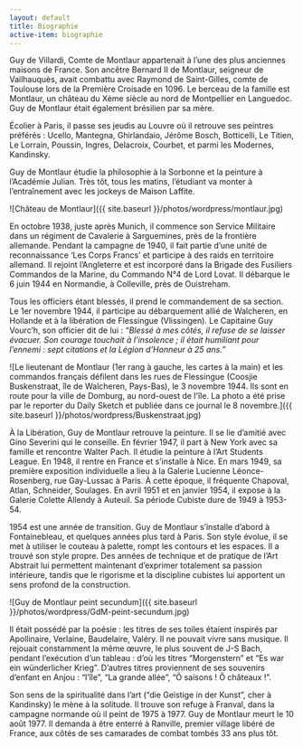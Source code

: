 ```yaml
---
layout: default
title: Biographie
active-item: biographie
---
```

<!-- Ne pas supprimer la balise -->

<div class="printy">

Guy de Villardi, Comte de Montlaur appartenait à l’une des plus anciennes maisons de France. Son ancêtre Bernard II de Montlaur, seigneur de Vailhauquès, avait combattu avec Raymond de Saint-Gilles, comte de Toulouse lors de la Première Croisade en 1096. Le berceau de la famille est Montlaur, un château du Xème siècle au nord de Montpellier en Languedoc. Guy de Montlaur était également brésilien par sa mère.

Écolier à Paris, il passe ses jeudis au Louvre où il retrouve ses peintres préférés&nbsp;: Ucello, Mantegna, Ghirlandaio, Jérôme Bosch, Botticelli, Le Titien, Le Lorrain, Poussin, Ingres, Delacroix, Courbet, et parmi les Modernes, Kandinsky.

Guy de Montlaur étudie la philosophie à la Sorbonne et la peinture à l’Académie Julian. Très tôt, tous les matins, l’étudiant va monter à l’entraînement avec les jockeys de Maison Laffite.

<!-- Ne pas supprimer la balise -->

</div>

![Château de Montlaur]({{ site.baseurl }}/photos/wordpress/montlaur.jpg)

<!-- Ne pas supprimer la balise -->

<div class="printy">

En octobre 1938, juste après Munich, il commence son Service Militaire dans un régiment de Cavalerie à Sarguemines, près de la frontière allemande. Pendant la campagne de 1940, il fait partie d’une unité de reconnaissance ‘Les Corps Francs’ et participe à des raids en territoire allemand. Il rejoint l’Angleterre et est incorporé dans la Brigade des Fusiliers Commandos de la Marine, du Commando N°4 de Lord Lovat. Il débarque le 6 juin 1944 en Normandie, à Colleville, près de Ouistreham.

Tous les officiers étant blessés, il prend le commandement de sa section. Le 1er novembre 1944, il participe au débarquement allié de Walcheren, en Hollande et à la libération de Flessingue (Vlissingen). Le Capitaine Guy Vourc’h, son officier dit de lui&nbsp;: *“Blessé à mes côtés, il refuse de se laisser évacuer. Son courage touchait à l’insolence&nbsp;; il était humiliant pour l’ennemi&nbsp;: sept citations et la Légion d’Honneur à 25&nbsp;ans.”*

<!-- Ne pas supprimer la balise -->

</div>

![Le lieutenant de Montlaur (1er rang à gauche, les cartes à la main) et les commandos français défilent dans les rues de Flessingue (Coosjie Buskenstraat, île de Walcheren, Pays-Bas), le 3 novembre 1944. Ils sont en route pour la ville de Domburg, au nord-ouest de l'île. La photo a été prise par le reporter du Daily Sketch et publiée dans ce journal le 8 novembre.]({{ site.baseurl }}/photos/wordpress/Buskenstraat.jpg)

<!-- Ne pas supprimer la balise -->

<div class="printy">

À la Libération, Guy de Montlaur retrouve la peinture. Il se lie d’amitié avec Gino Severini qui le conseille. En février 1947, il part à New York avec sa famille et rencontre Walter Pach. Il étudie la peinture à l’Art Students League. En 1948, il rentre en France et s’installe à Nice. En mars 1949, sa première exposition individuelle a lieu à la Galerie Lucienne Léonce-Rosenberg, rue Gay-Lussac à Paris. À cette époque, il fréquente Chapoval, Atlan, Schneider, Soulages. En avril 1951 et en janvier 1954, il expose à la Galerie Colette Allendy à Auteuil. Sa période Cubiste dure de 1949 à 1953-54.

1954 est une année de transition. Guy de Montlaur s’installe d’abord à Fontainebleau, et quelques années plus tard à Paris. Son style évolue, il se met à utiliser le couteau à palette, rompt les contours et les espaces. Il a trouvé son style propre. Des années de technique et de pratique de l’Art Abstrait lui permettent maintenant d’exprimer totalement sa passion intérieure, tandis que le rigorisme et la discipline cubistes lui apportent un sens profond de la construction.

<!-- Ne pas supprimer la balise -->

</div>

![Guy de Montlaur peint secundum]({{ site.baseurl }}/photos/wordpress/GdM-peint-secundum.jpg)

<!-- Ne pas supprimer la balise -->

<div class="printy">

Il était possédé par la poésie&nbsp;: les titres de ses toiles étaient inspirés par Apollinaire, Verlaine, Baudelaire, Valéry. Il ne pouvait vivre sans musique. Il rejouait constamment la même œuvre, le plus souvent de J-S Bach, pendant l’exécution d’un tableau&nbsp;: d’où les titres “Morgenstern” et “Es war ein wünderlicher Krieg”. D’autres titres proviennent de ses souvenirs d’enfant en Anjou&nbsp;: “l’île”, “La grande allée”, “Ô saisons&nbsp;! Ô châteaux&nbsp;!”.

Son sens de la spiritualité dans l’art (“die Geistige in der Kunst”, cher à Kandinsky) le mène à la solitude. Il trouve son refuge à Franval, dans la campagne normande où il peint de 1975 à 1977. Guy de Montlaur meurt le 10 août 1977. Il demanda à être enterré à Ranville, premier village libéré de France, aux côtés de ses camarades de combat tombés 33&nbsp;ans plus tôt.

<!-- Ne pas supprimer la balise -->

</div>